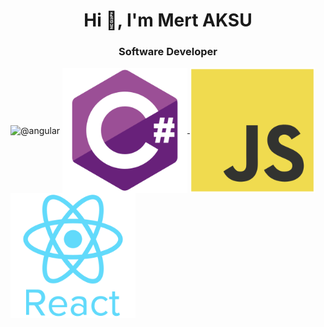 <h1 align="center">Hi 👋, I'm Mert AKSU</h1>
<h3 align="center">Software Developer</h3>


<img align="center" itemprop="image" src="https://avatars.githubusercontent.com/u/139426?s=200&amp;v=4" width="200" height="200" alt="@angular"> <a href="https://www.w3schools.com/cs/" target="_blank"> <img align="center" src="https://raw.githubusercontent.com/devicons/devicon/master/icons/csharp/csharp-original.svg" alt="csharp" width="200" height="200"/> </a> <a href="https://developer.mozilla.org/en-US/docs/Web/JavaScript" target="_blank"> <img align="center" src="https://raw.githubusercontent.com/devicons/devicon/master/icons/javascript/javascript-original.svg" width="200" height="200"/> </a> <a href="https://reactjs.org/" target="_blank"> <img align="center" src="https://raw.githubusercontent.com/devicons/devicon/master/icons/react/react-original-wordmark.svg" alt="react" width="200" height="200"/> </a>


 
